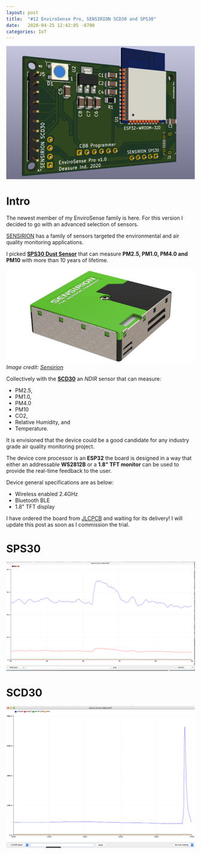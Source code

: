 ```yaml
---
layout: post
title:  "#12 EnviroSense Pro, SENSIRION SCD30 and SPS30"
date:   2020-04-25 12:42:05 -0700
categories: IoT
---
```

![Schematic 3D View](/assets/img/12schematic.PNG)

# Intro

The newest member of my EnviroSense family is here. For this version I decided to go with an advanced selection of sensors.

[SENSIRION](https://www.sensirion.com/en/) has a family of sensors targeted the environmental and air quality monitoring applications.

I picked **[SPS30 Dust Sensor](https://www.sensirion.com/en/environmental-sensors/particulate-matter-sensors-pm25/)** that can measure **PM2.5, PM1.0, PM4.0 and PM10** with more than 10 years of lifetime. 

![SENSIRION SPS30](/assets/img/12SPS30.PNG) *Image credit: [Sensirion](https://www.sensirion.com/en/)*

Collectively with the **[SCD30](https://www.sensirion.com/en/environmental-sensors/carbon-dioxide-sensors/carbon-dioxide-sensors-co2/)** an *NDIR* sensor that can measure:

- PM2.5, 
- PM1.0,
- PM4.0
- PM10
- CO2, 
- Relative Humidity, and
- Temperature. 

It is envisioned that the device could be a good candidate for any industry grade air quality monitoring project. 

The device core processor is an **ESP32** the board is designed in a way that either an addressable **WS2812B** or a **1.8" TFT monitor** can be used to provide the real-time feedback to the user.

Device general specifications are as below:
- Wireless enabled 2.4GHz
- Bluetooth BLE
- 1.8" TFT display

I have ordered the board from [JLCPCB](https://jlcpcb.com) and waiting for its delivery! I will update this post as soon as I commission the trial.

# SPS30
![SPS30 Serial output](/assets/img/12Dust.PNG)


# SCD30
![SCD30 Serial output](/assets/img/12co2.PNG)
